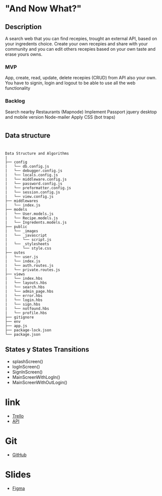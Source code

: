 # **"And Now What?"**

## Description

A search web that you can find recepies, trought an external API, based on your ingredents choice.
Create your own recepies and share with your community and you can edit others recepies based on your own taste and erase yours owns.

### MVP ###
App, create, read, update, delete recepies (CRUD) from API also your own.
You have to signin, login and logout to be able to use all the web functionality


### Backlog

Search nearby Restaurants (Mapnode)
Implement Passport
jquery desktop and mobile version
Node-mailer
Apply CSS (bot traps)
#
## Data structure
#
```
Data Structure and Algorithms
|
├── config
|   └── db.config.js
|   └── debugger.config.js
|   └── locals.config.js
|   └── middleware.config.js
|   └── password.config.js
|   └── preformatter.config.js
|   └── session.config.js
|   └── view.config.js
├── middlewares
|   └── index.js
├── models
|   └── User.models.js
|   └── Recipe.models.js
|   └── Ingredents.models.js
├── public
|   └── _images
|   └── _javascript
|       └── script.js
|   └── _stylesheets
|       └── style.css
├── outes
|   └── user.js
|   └── index.js
|   └── auth.routes.js
|   └── private.routes.js
├── views
|   └── index.hbs
|   └── layouts.hbs
|   └── search.hbs
|   └── admin_page.hbs
|   └── error.hbs
|   └── login.hbs
|   └── sign.hbs
|   └── notfound.hbs
|   └── profile.hbs
├── gitignore
├── env
├── app.js
├── package-lock.json
└── package.json
```

## States y States Transitions

- splashScreen()
- logInScreen()
- SignInScreen()
- MainScreenWithLogIn()
- MainScreenWithOutLogin()


# link
* [Trello](https://trello.com/b/mUNfcyeK/web-design-development)
* [API](https://apilist.fun/api/food-api)
# Git
* [GitHub](https://github.com/jpsm83/Projecto-2)

# Slides

* [Figma](https://www.figma.com/proto/a0qhB6wFntTGK9AxE0cwW3/Projecto-2-Presentation?node-id=18%3A6&scaling=contain&page-id=0%3A1)

